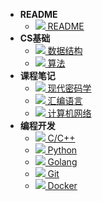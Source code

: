 - **README**
  - [![](https://cdn.jsdelivr.net/gh/AMDyesIntelno/blog_img@master/Notes/svg/important.svg) README](/README)
- **CS基础**
  - [![](https://cdn.jsdelivr.net/gh/AMDyesIntelno/blog_img@master/Notes/svg/datastruct.svg) 数据结构](/cs/data_struct)
  - [![](https://cdn.jsdelivr.net/gh/AMDyesIntelno/blog_img@master/Notes/svg/algorithm.svg) 算法](/cs/algorithm)
- **课程笔记**
  - [![](https://cdn.jsdelivr.net/gh/AMDyesIntelno/blog_img@master/Notes/svg/key.svg) 现代密码学](/subject/现代密码学)
  - [![](https://cdn.jsdelivr.net/gh/AMDyesIntelno/blog_img@master/Notes/svg/assembly.svg) 汇编语言](/subject/assembly)
  - [![](https://cdn.jsdelivr.net/gh/AMDyesIntelno/blog_img@master/Notes/svg/internet.svg) 计算机网络](/subject/internet)
- **编程开发**
  - [![](https://cdn.jsdelivr.net/gh/AMDyesIntelno/blog_img@master/Notes/svg/cpp-blue.svg) C/C++](/develop/c_cpp)
  - [![](https://cdn.jsdelivr.net/gh/AMDyesIntelno/blog_img@master/Notes/svg/python.svg) Python](/develop/python)
  - [![](https://cdn.jsdelivr.net/gh/AMDyesIntelno/blog_img@master/Notes/svg/golang.svg) Golang](/develop/golang)
  - [![](https://cdn.jsdelivr.net/gh/AMDyesIntelno/blog_img@master/Notes/svg/git.svg) Git](/develop/git)
  - [![](https://cdn.jsdelivr.net/gh/AMDyesIntelno/blog_img@master/Notes/svg/docker.svg) Docker](/develop/docker)